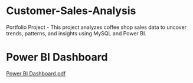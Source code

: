 # Customer-Sales-Analysis
Portfolio Project - This project analyzes coffee shop sales data to uncover trends, patterns, and insights using MySQL and Power BI.
# Power BI Dashboard
[Power BI Dashboard.pdf](https://github.com/user-attachments/files/16070452/Power.BI.Dashboard.pdf)

